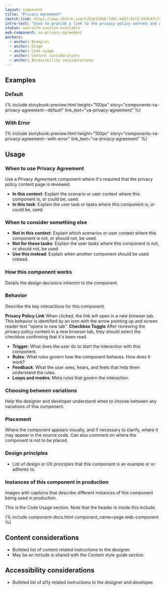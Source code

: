 ```yaml
---
layout: component
title: "Privacy Agreement"
sketch-link: https://www.sketch.com/s/610156b6-f281-4497-81f3-64454fc72156/a/l13oDA7
intro-text: "Used to provide a link to the privacy policy content and provide a confirmation checkbox."
status: use-with-caution-available
web-component: va-privacy-agreement
anchors:
  - anchor: Examples
  - anchor: Usage
  - anchor: Code usage
  - anchor: Content considerations
  - anchor: Accessibility considerations
---
```


## Examples

### Default

{% include storybook-preview.html height="100px" story="components-va-privacy-agreement--default" link_text="va-privacy-agreement" %}

### With Error

{% include storybook-preview.html height="100px" story="components-va-privacy-agreement--with-error" link_text="va-privacy-agreement" %}

## Usage

### When to use Privacy Agreement

Use a Privacy Agreement component where it's required that the privacy policy content page is reviewed.

* **In this context**: Explain the scenario or user context where this component is, or could be, used.
* **In this task**: Explain the user task or tasks where this component is, or could be, used.

### When to consider something else

* **Not in this context**: Explain which scenarios or user context where this component is not, or should not, be used.
* **Not for these tasks**: Explain the user tasks where this component is not, or should not, be used.
* **Use this instead**: Explain when another component should be used instead.

### How this component works

Details the design decisions inherent to the component.

### Behavior

Describe the key interactions for this component. 

**Privacy Policy Link** When clicked, the link will open in a new browser tab. This behavior is identified by an icon with the arrow pointing up and screen reader text "opens in new tab".
**Checkbox Toggle** After reviewing the privacy policy content in a new browser tab, they should select the checkbox confirming that it's been read.

* **Trigger**: What does the user do to start the interaction with this component.
* **Rules**: What rules govern how the component behaves. How does it work?
* **Feedback**: What the user sees, hears, and feels that help them understand the rules.
* **Loops and modes**: Meta rules that govern the interaction.

### Choosing between variations

Help the designer and developer understand when to choose between any variations of this component.

### Placement

Where the component appears visually, and if necessary to clarify, where it may appear in the source code. Can also comment on where the component is not to be placed.

### Design principles

* List of design or UX principles that this component is an example or or adheres to.

### Instances of this component in production

Images with captions that describe different instances of this component being used in production.

<!-- include component-example.html alt="Explain what is in the image." file="/images/components/component-name/filename.png" caption="Describe what this example image is depicting." --> 


This is the Code Usage section. Note that the header is inside this include.

{% include component-docs.html component_name=page.web-component %}

## Content considerations

* Bulleted list of content related instructions to the designer.
* May be an include is shared with the Content style guide section.

## Accessibility considerations

* Bulleted list of a11y related instructions to the designer and developer.
